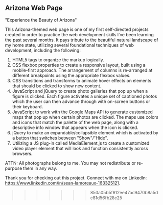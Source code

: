 ## Arizona Web Page

"Experience the Beauty of Arizona"

This Arizona-themed web page is one of my first self-directed projects created in order to practice the web development skills I've been learning the past several months. It pays tribute to the beautiful natural landscape of my home state, utilizing several foundational techniques of web development, including the following:

1. HTML5 tags to organize the markup logically.
2. CSS flexbox properties to create a responsive layout, built using a mobile-first approach. The arrangement of columns is re-arranged at different breakpoints using the appropriate flexbox values.
3. CSS transitions and transforms to animate hover effects on elements that should be clicked to show new content.
4. JavaScript and jQuery to create photo galleries that pop up when a figure is clicked. Each figure activates a unique set of captioned photos which the user can then advance through with on-screen buttons or their keyboard.
5. JavaScript to work with the Google Maps API to generate customized maps that pop up when certain photos are clicked. The maps use colors and icons that match the palette of the web page, along with a descriptive info window that appears when the icon is clicked.
6. jQuery to make an expandable/collapsible element which is activated by a button that switches between "Show"/"Hide".
7. Utilizing a JS plug-in called MediaElement.js to create a customized video player element that will look and function consistently across browsers.

ATTN: All photographs belong to me. You may not redistribute or re-purpose them in any way.

Thank you for checking out this project. Connect with me on LinkedIn: https://www.linkedin.com/in/sean-lamoreaux-163325121.




>>>>>>> 850a05b5f912ee47ac9470b8a5dc81d56fb28c25
